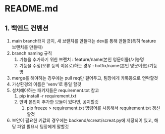 # README.md

## 1. 백엔드 컨벤션

1. main branch터치 금지, 새 브랜치를 만들때는 dev를 통해 만들것(특히 feature 브랜치를 만들때)
2. branch naming 규칙
    1. 기능을 추가하기 위한 브랜치 : feature/name(본인 영문이름)/기능명
    2. 기능을 수정(오류 등의 이유로)하는 경우 : hotfix/name(본인 영문이름)/기능명
3. merge를 해야하는 경우에는 pull req만 걸어두고, 팀장에게 카톡등으로 연락할것
4. 가상환경의 이름은 'venv'로 통일 할것
5. 설치해야하는 패키지들은 requirement.txt 참고
   1. pip install -r requirement.txt
   2. 만약 본인이 추가한 모듈이 있다면, 공지할것
      1. pip freeze > requirement.txt 명령어를 사용해서 requirement.txt 갱신할것
6. 보안이 필요한 키값의 경우에는 backend/screat/screat.py에 저장되어 있고, 해당 파일 필요시 팀장에게 말할것